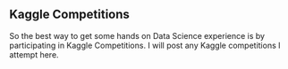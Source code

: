## Kaggle Competitions

So the best way to get some hands on Data Science experience is by participating in Kaggle Competitions. I will post any Kaggle competitions I attempt here.

